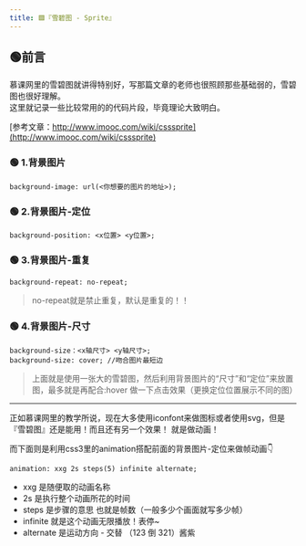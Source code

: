 ```yaml
---
title: 🟪『雪碧图 - Sprite』
---
```


## 🟢前言

慕课网里的雪碧图就讲得特别好，写那篇文章的老师也很照顾那些基础弱的，雪碧图也很好理解。  
这里就记录一些比较常用的的代码片段，毕竟理论大致明白。

[参考文章：http://www.imooc.com/wiki/csssprite](http://www.imooc.com/wiki/csssprite)


### 🟢 1.背景图片
    background-image: url(<你想要的图片的地址>);

### 🟢 2.背景图片-定位
    background-position: <x位置> <y位置>;

### 🟢 3.背景图片-重复
    background-repeat: no-repeat;
>no-repeat就是禁止重复，默认是重复的！！

### 🟢 4.背景图片-尺寸
    background-size：<x轴尺寸> <y轴尺寸>;
    background-size: cover; //吻合图片最短边

>上面就是使用一张大的雪碧图，然后利用背景图片的“尺寸”和“定位”来放置图，最多就是再配合:hover 做一下点击效果（更换定位位置展示不同的图）

---
正如慕课网里的教学所说，现在大多使用iconfont来做图标或者使用svg，但是『雪碧图』还是能用！而且还有另一个效果！ 就是做动画！  

而下面则是利用css3里的animation搭配前面的背景图片-定位来做帧动画👇

    animation: xxg 2s steps(5) infinite alternate;

- xxg 是随便取的动画名称  
- 2s 是执行整个动画所花的时间
- steps 是步骤的意思 也就是帧数（一般多少个画面就写多少帧）
- infinite 就是这个动画无限播放！表停~
- alternate 是运动方向 - 交替 （123 倒 321）酱紫   
